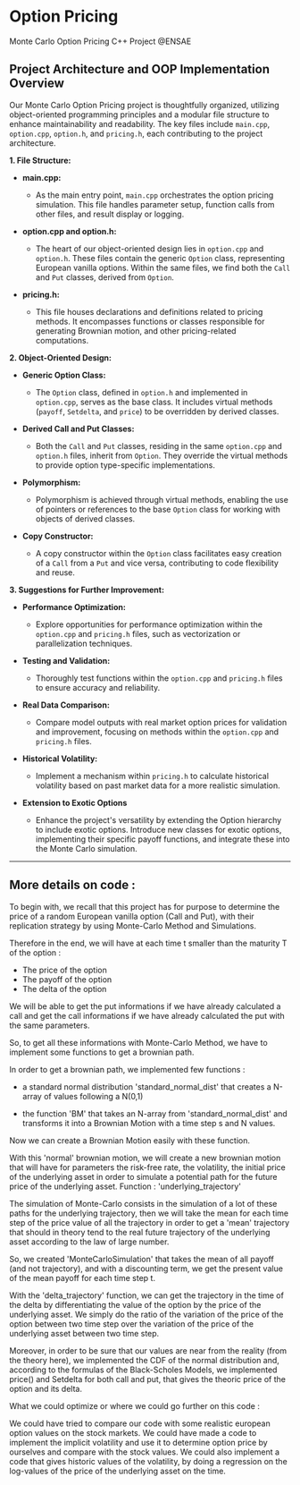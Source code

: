 # Option Pricing
 Monte Carlo Option Pricing C++ Project @ENSAE

## Project Architecture and OOP Implementation Overview

Our Monte Carlo Option Pricing project is thoughtfully organized, utilizing object-oriented programming principles and a modular file structure to enhance maintainability and readability. The key files include `main.cpp`, `option.cpp`, `option.h`, and `pricing.h`, each contributing to the project architecture.

**1. File Structure:**

- **main.cpp:**
  - As the main entry point, `main.cpp` orchestrates the option pricing simulation. This file handles parameter setup, function calls from other files, and result display or logging.

- **option.cpp and option.h:**
  - The heart of our object-oriented design lies in `option.cpp` and `option.h`. These files contain the generic `Option` class, representing European vanilla options. Within the same files, we find both the `Call` and `Put` classes, derived from `Option`.

- **pricing.h:**
  - This file houses declarations and definitions related to pricing methods. It encompasses functions or classes responsible for generating Brownian motion, and other pricing-related computations.

**2. Object-Oriented Design:**

- **Generic Option Class:**
  - The `Option` class, defined in `option.h` and implemented in `option.cpp`, serves as the base class. It includes virtual methods (`payoff`, `Setdelta`, and `price`) to be overridden by derived classes.

- **Derived Call and Put Classes:**
  - Both the `Call` and `Put` classes, residing in the same `option.cpp` and `option.h` files, inherit from `Option`. They override the virtual methods to provide option type-specific implementations.

- **Polymorphism:**
  - Polymorphism is achieved through virtual methods, enabling the use of pointers or references to the base `Option` class for working with objects of derived classes.

- **Copy Constructor:**
  - A copy constructor within the `Option` class facilitates easy creation of a `Call` from a `Put` and vice versa, contributing to code flexibility and reuse.

**3. Suggestions for Further Improvement:**

- **Performance Optimization:**
  - Explore opportunities for performance optimization within the `option.cpp` and `pricing.h` files, such as vectorization or parallelization techniques.

- **Testing and Validation:**
  - Thoroughly test functions within the `option.cpp` and `pricing.h` files to ensure accuracy and reliability.

- **Real Data Comparison:**
  - Compare model outputs with real market option prices for validation and improvement, focusing on methods within the `option.cpp` and `pricing.h` files.

- **Historical Volatility:**
  - Implement a mechanism within `pricing.h` to calculate historical volatility based on past market data for a more realistic simulation.

- **Extension to Exotic Options**
  - Enhance the project's versatility by extending the Option hierarchy to include exotic options. Introduce new classes for exotic options, implementing their specific payoff functions, and integrate these into the Monte Carlo simulation.

---
## More details on code :


To begin with, we recall that this project has for purpose to determine the price of a random European vanilla option (Call and Put), with their replication strategy by using Monte-Carlo Method and Simulations.

Therefore in the end, we will have at each time t smaller than the maturity T of the option : 

- The price of the option
- The payoff of the option
- The delta of the option

We will be able to get the put informations if we have already calculated a call and get the call informations if we have already calculated the put with the same parameters.

So, to get all these informations with Monte-Carlo Method, we have to implement some functions to get a brownian path.

In order to get a brownian path, we implemented few functions :

- a standard normal distribution 'standard_normal_dist' that creates a N-array of values following a N(0,1)

- the function 'BM' that takes an N-array from 'standard_normal_dist' and transforms it into a Brownian Motion with a time step s and N values.

Now we can create a Brownian Motion easily with these function. 

With this 'normal' brownian motion, we will create a new brownian motion that will have for parameters the risk-free rate, the volatility, the initial price of the underlying asset in order to simulate a potential path for the future price of the underlying asset. Function : 'underlying_trajectory'

The simulation of Monte-Carlo consists in the simulation of a lot of these paths for the underlying trajectory, then we will take the mean for each time step of the price value of all the trajectory in order to get a 'mean' trajectory that should in theory tend to the real future trajectory of the underlying asset according to the law of large number.

So, we created 'MonteCarloSimulation' that takes the mean of all payoff (and not trajectory), and with a discounting term, we get the present value of the mean payoff for each time step t.

With the 'delta_trajectory' function, we can get the trajectory in the time of the delta by differentiating the value of the option by the price of the underlying asset. We simply do the ratio of the variation of the price of the option between two time step over the variation of the price of the underlying asset between two time step.

Moreover, in order to be sure that our values are near from the reality (from the theory here), we implemented the CDF of the normal distribution and, according to the formulas of the Black-Scholes Models, we implemented price() and Setdelta for both call and put, that gives the theoric price of the option and its delta.










What we could optimize or where we could go further on this code :

We could have tried to compare our code with some realistic european option values on the stock markets. We could have made a code to implement the implicit volatility and use it to determine option price by ourselves and compare with the stock values. We could also implement a code that gives historic values of the volatility, by doing a regression on the log-values of the price of the underlying asset on the time.